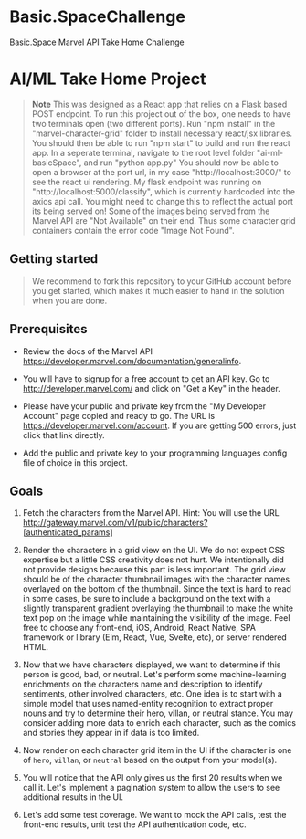 # Basic.SpaceChallenge
Basic.Space Marvel API Take Home Challenge

# AI/ML Take Home Project

> **Note**
>This was designed as a React app that relies on a Flask based POST endpoint. To run this project out of the box, one needs to have two terminals open (two different ports).
> Run "npm install" in the "marvel-character-grid" folder to install necessary react/jsx libraries.
> You should then be able to run "npm start" to build and run the react app.
> In a seperate terminal, navigate to the root level folder "ai-ml-basicSpace", and run "python app.py"
> You should now be able to open a browser at the port url, in my case "http://localhost:3000/" to see the react ui rendering.
> My flask endpoint was running on "http://localhost:5000/classify", which is currently hardcoded into the axios api call. You might need to change this to reflect the actual port its being served on!
>   Some of the images being served from the Marvel API are "Not Available" on their end. Thus some character grid containers contain the error code "Image Not Found".

## Getting started

> We recommend to fork this repository to your GitHub account before you get started, which makes it much easier to hand in the solution when you are done.

## Prerequisites

- Review the docs of the Marvel API https://developer.marvel.com/documentation/generalinfo.

- You will have to signup for a free account to get an API key. Go to http://developer.marvel.com/ 
and click on "Get a Key" in the header.

- Please have your public and private key from the "My Developer Account" page copied and ready 
to go. The URL is https://developer.marvel.com/account. If you are getting 500 errors, just click 
that link directly.

- Add the public and private key to your programming languages config file of choice in this project.

## Goals
1. Fetch the characters from the Marvel API. Hint: You will use the URL http://gateway.marvel.com/v1/public/characters?[authenticated_params]

2. Render the characters in a grid view on the UI. We do not expect CSS expertise but a little CSS creativity does not hurt. We intentionally did not provide designs because this part is less important. The grid view should be of the character thumbnail images with the character names overlayed on the bottom of the thumbnail. Since the text is hard to read in some cases, be sure to include a background on the text with a slightly transparent gradient overlaying the thumbnail to make the white text pop on the image while maintaining the visibility of the image. Feel free to choose any front-end, iOS, Android, React Native, SPA framework or library (Elm, React, Vue, Svelte, etc), or server rendered HTML.

3. Now that we have characters displayed, we want to determine if this person is good, bad, or neutral. Let's  perform some machine-learning enrichments on the characters name and description to identify sentiments, other involved characters, etc. One idea is to start with a simple model that uses named-entity recognition to extract proper nouns and try to determine their hero, villan, or neutral stance. You may consider adding more data to enrich each character, such as the comics and stories they appear in if data is too limited.

4. Now render on each character grid item in the UI if the character is one of `hero`, `villan`, or `neutral` based on the output from your model(s).

5. You will notice that the API only gives us the first 20 results when we call it. Let's implement a pagination system to allow the users to see additional results in the UI.

6. Let's add some test coverage. We want to mock the API calls, test the front-end results, unit test the API authentication code, etc.

